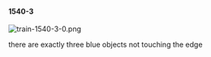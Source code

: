 #### 1540-3
![train-1540-3-0.png](https://github.com/lil-lab/nlvr/raw/master/nlvr/train/images/41/train-1540-3-0.png "train-1540-3-0.png")

there are exactly three blue objects not touching the edge